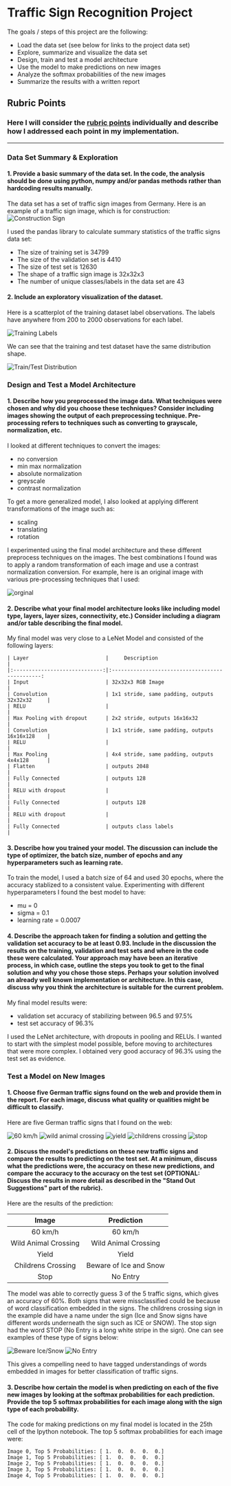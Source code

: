 # **Traffic Sign Recognition Project** 

The goals / steps of this project are the following:
* Load the data set (see below for links to the project data set)
* Explore, summarize and visualize the data set
* Design, train and test a model architecture
* Use the model to make predictions on new images
* Analyze the softmax probabilities of the new images
* Summarize the results with a written report


[//]: # (Image References)

[image1]: ./examples/construction.png "Construction Sign"
[image2]: ./examples/training_labels.png "Training Labels"
[image3]: ./examples/train_test.png "Train/Test Distribution"
[image4]: ./examples/image.png "Pre-Process Images"
[timage1]: ./german_images/60.jpg "Traffic Sign: 60 km/h"
[timage2]: ./german_images/wild_animals.jpg "Traffic Sign: wild animal crossing"
[timage3]: ./german_images/give_way.jpg "Traffic Sign: yield"
[timage4]: ./german_images/kinder.jpg "Traffic Sign: childrens crossing"
[timage5]: ./german_images/stop.jpg "Traffic Sign: stop sign"
[eimage1]: ./other_images/beware_ice_snow.jpg "Beware Ice/Snow"
[eimage2]: ./other_images/no_entry.jpg "No Entry"

## Rubric Points
### Here I will consider the [rubric points](https://review.udacity.com/#!/rubrics/481/view) individually and describe how I addressed each point in my implementation.  

---

### Data Set Summary & Exploration

#### 1. Provide a basic summary of the data set. In the code, the analysis should be done using python, numpy and/or pandas methods rather than hardcoding results manually.

The data set has a set of traffic sign images from Germany. Here is 
an example of a traffic sign image, which is for construction:
![Construction Sign][image1]

I used the pandas library to calculate summary statistics of the traffic
signs data set:

* The size of training set is 34799
* The size of the validation set is 4410
* The size of test set is 12630
* The shape of a traffic sign image is 32x32x3
* The number of unique classes/labels in the data set are 43

#### 2. Include an exploratory visualization of the dataset.

Here is a scatterplot of the training dataset label observations. The
labels have anywhere from 200 to 2000 observations for each label.

![Training Labels][image2]

We can see that the training and test dataset have the same distribution shape.

![Train/Test Distribution][image3]

### Design and Test a Model Architecture

#### 1. Describe how you preprocessed the image data. What techniques were chosen and why did you choose these techniques? Consider including images showing the output of each preprocessing technique. Pre-processing refers to techniques such as converting to grayscale, normalization, etc. 

I looked at different techniques to convert the images: 
* no conversion
* min max normalization
* absolute normalization
* greyscale
* contrast normalization

To get a more generalized model, I also looked at applying different transformations of the image such as:
* scaling
* translating
* rotation

I experimented using the final model architecture and these different preprocess techniques on the images.
The best combinations I found was to apply a random transformation of each image and use a contrast
normalization conversion. For example, here is an original image with various pre-processing 
techniques that I used:

![orginal][image4]

#### 2. Describe what your final model architecture looks like including model type, layers, layer sizes, connectivity, etc.) Consider including a diagram and/or table describing the final model.

My final model was very close to a LeNet Model and consisted of the following layers:

```
| Layer                         |     Description                                |
|:-----------------------------:|:-----------------------------------------------:
| Input                         | 32x32x3 RGB Image                              |
| Convolution                   | 1x1 stride, same padding, outputs 32x32x32     |
| RELU                          |                                                |
| Max Pooling with dropout      | 2x2 stride, outputs 16x16x32                   |
| Convolution                   | 1x1 stride, same padding, outputs 16x16x128    |
| RELU                          |                                                |
| Max Pooling                   | 4x4 stride, same padding, outputs 4x4x128      |
| Flatten                       | outputs 2048                                   |
| Fully Connected               | outputs 128                                    |
| RELU with dropout             |                                                |
| Fully Connected               | outputs 128                                    |
| RELU with dropout             |                                                |
| Fully Connected               | outputs class labels                           |
```
				
#### 3. Describe how you trained your model. The discussion can include the type of optimizer, the batch size, number of epochs and any hyperparameters such as learning rate.

To train the model, I used a batch size of 64 and used 30 epochs, where the accuracy stablized to a 
consistent value. Experimenting with different hyperparameters I found the best model to have:
* mu = 0
* sigma = 0.1
* learning rate = 0.0007

#### 4. Describe the approach taken for finding a solution and getting the validation set accuracy to be at least 0.93. Include in the discussion the results on the training, validation and test sets and where in the code these were calculated. Your approach may have been an iterative process, in which case, outline the steps you took to get to the final solution and why you chose those steps. Perhaps your solution involved an already well known implementation or architecture. In this case, discuss why you think the architecture is suitable for the current problem.

My final model results were:
* validation set accuracy of stabilizing between 96.5 and 97.5% 
* test set accuracy of 96.3%

I used the LeNet architecture, with dropouts in pooling and RELUs. I wanted to start with the simplest model possible, before moving to architectures that were more complex. I obtained very good accuracy of 96.3% using the test set as evidence. 

### Test a Model on New Images

#### 1. Choose five German traffic signs found on the web and provide them in the report. For each image, discuss what quality or qualities might be difficult to classify.

Here are five German traffic signs that I found on the web:

![60 km/h][timage1] ![wild animal crossing][timage2] ![yield][timage3] 
![childrens crossing][timage4] ![stop][timage5]

#### 2. Discuss the model's predictions on these new traffic signs and compare the results to predicting on the test set. At a minimum, discuss what the predictions were, the accuracy on these new predictions, and compare the accuracy to the accuracy on the test set (OPTIONAL: Discuss the results in more detail as described in the "Stand Out Suggestions" part of the rubric).

Here are the results of the prediction:

| Image			| Prediction	        					
|:---------------------:|:---------------------------------------------:
| 60 km/h      		| 60 km/h   						
| Wild Animal Crossing 	| Wild Animal Crossing 									
| Yield                 | Yield											
| Childrens Crossing	| Beware of Ice and Snow					 				
| Stop			| No Entry      							


The model was able to correctly guess 3 of the 5 traffic signs, which gives an accuracy of 60%. Both signs that were missclassified could
be because of word classification embedded in the signs. The childrens crossing sign in the example did have a name under the sign (Ice and Snow signs have different words underneath the sign such as ICE or SNOW). The
stop sign had the word STOP (No Entry is a long white stripe in the sign). One can see examples of these type of signs below: 

![Beware Ice/Snow][eimage1] ![No Entry][eimage2]

This gives a compelling need to have tagged understandings of words
embedded in images for better classification of traffic signs. 

#### 3. Describe how certain the model is when predicting on each of the five new images by looking at the softmax probabilities for each prediction. Provide the top 5 softmax probabilities for each image along with the sign type of each probability. 

The code for making predictions on my final model is located in the 25th cell of the Ipython notebook. The top 5 softmax probabilities for 
each image were:
```
Image 0, Top 5 Probabilities: [ 1.  0.  0.  0.  0.]
Image 1, Top 5 Probabilities: [ 1.  0.  0.  0.  0.]
Image 2, Top 5 Probabilities: [ 1.  0.  0.  0.  0.]
Image 3, Top 5 Probabilities: [ 1.  0.  0.  0.  0.]
Image 4, Top 5 Probabilities: [ 1.  0.  0.  0.  0.]
```
